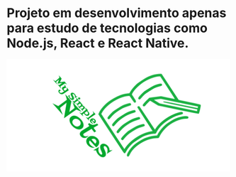 
# Projeto em desenvolvimento apenas para estudo de tecnologias como Node.js, React e React Native.
![My Simple Notes](https://github.com/thiagossp/my-simple-notes/blob/master/project/Images/capa-git.png?raw=true)
